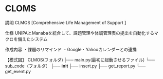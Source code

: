 # CLOMS

説明
CLMOS
[Comprehensive Life Management of Support ]

仕様
UNIPAとManabaを統合して、課題管理や体調管理表の提出を自動化するマクロを備えたシステム

作成内容
・課題のリマインド
・Google・Yahooカレンダーとの連携

【模式図】
CLMOS(フォルダ)
├── main.py(最初に起動させるファイル)
└── sub_code（フォルダ）
    ├── __init__
    ├── insert.py
    ├── get_report.py
    └──  get_event.py

